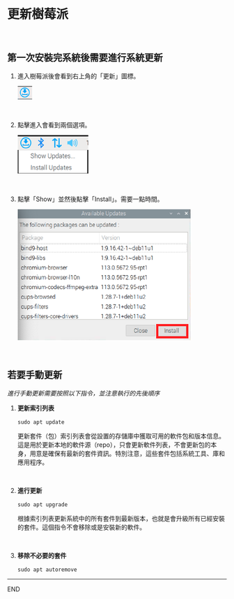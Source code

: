 # 更新樹莓派

</br>

## 第一次安裝完系統後需要進行系統更新

1. 進入樹莓派後會看到右上角的「更新」圖標。
   
   ![](images/img_201.png)

</br>

2. 點擊進入會看到兩個選項。
   
   ![](images/img_202.png)
   
</br>

3. 點擊「Show」並然後點擊「Install」。需要一點時間。
   
   ![](images/img_203.png)

</br>

## 若要手動更新
*進行手動更新需要按照以下指令，並注意執行的先後順序*

1. **更新索引列表**  
   ```
   sudo apt update
   ```
   
   更新套件（包）索引列表會從設置的存儲庫中獲取可用的軟件包和版本信息。這是用於更新本地的軟件源（repo），只會更新軟件列表，不會更新包的本身，用意是確保有最新的套件資訊。特別注意，這些套件包括系統工具、庫和應用程序。

</br>

2. **進行更新**  
   ```
   sudo apt upgrade
   ```
   
   根據索引列表更新系統中的所有套件到最新版本，也就是會升級所有已經安裝的套件。這個指令不會移除或是安裝新的軟件。

</br>

3. **移除不必要的套件**  
   ```
   sudo apt autoremove
   ```

---

END